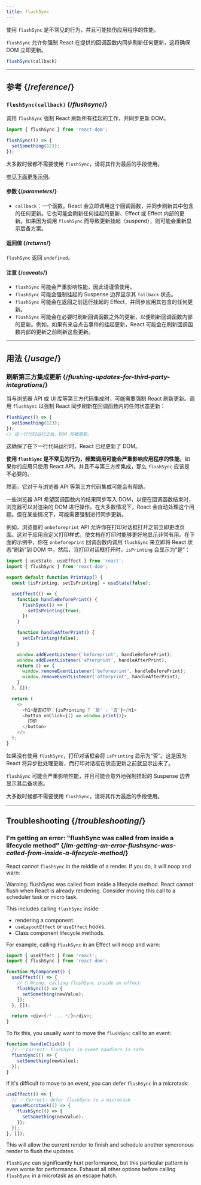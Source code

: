 ```yaml
---
title: flushSync
---
```


<Pitfall>

使用 `flushSync` 是不常见的行为，并且可能损伤应用程序的性能。

</Pitfall>

<Intro>

`flushSync` 允许你强制 React 在提供的回调函数内同步刷新任何更新，这将确保 DOM 立即更新。

```js
flushSync(callback)
```

</Intro>

<InlineToc />

---

## 参考 {/*reference*/}

### `flushSync(callback)` {/*flushsync*/}

调用 `flushSync` 强制 React 刷新所有挂起的工作，并同步更新 DOM。

```js
import { flushSync } from 'react-dom';

flushSync(() => {
  setSomething(123);
});
```

大多数时候都不需要使用 `flushSync`，请将其作为最后的手段使用。

[参见下面更多示例](#usage)。

#### 参数 {/*parameters*/}


* `callback`：一个函数。React 会立即调用这个回调函数，并同步刷新其中包含的任何更新。它也可能会刷新任何挂起的更新、Effect 或 Effect 内部的更新。如果因为调用 `flushSync` 而导致更新挂起（suspend），则可能会重新显示后备方案。

#### 返回值 {/*returns*/}

`flushSync` 返回 `undefined`。

#### 注意 {/*caveats*/}

* `flushSync` 可能会严重影响性能，因此请谨慎使用。
* `flushSync` 可能会强制挂起的 Suspense 边界显示其 `fallback` 状态。
* `flushSync` 可能会在返回之前运行挂起的 Effect，并同步应用其包含的任何更新。
* `flushSync` 可能会在必要时刷新回调函数之外的更新，以便刷新回调函数内部的更新。例如，如果有来自点击事件的挂起更新，React 可能会在刷新回调函数内部的更新之前刷新这些更新。

---

## 用法 {/*usage*/}

### 刷新第三方集成更新 {/*flushing-updates-for-third-party-integrations*/}

当与浏览器 API 或 UI 库等第三方代码集成时，可能需要强制 React 刷新更新。调用 `flushSync` 以强制 React 同步刷新在回调函数内的任何状态更新：

```js [[1, 2, "setSomething(123)"]]
flushSync(() => {
  setSomething(123);
});
// 这一行代码运行之后，DOM 将被更新。
```

这确保了在下一行代码运行时，React 已经更新了 DOM。

**使用 `flushSync` 是不常见的行为，频繁调用可能会严重影响应用程序的性能**。如果你的应用只使用 React API，并且不与第三方库集成，那么 `flushSync` 应该是不必要的。

然而，它对于与浏览器 API 等第三方代码集成可能会有帮助。

一些浏览器 API 希望回调函数内的结果同步写入 DOM，以便在回调函数结束时，浏览器可以对渲染的 DOM 进行操作。在大多数情况下，React 会自动处理这个问题。但在某些情况下，可能需要强制进行同步更新。

例如，浏览器的 `onbeforeprint` API 允许你在打印对话框打开之前立即更改页面。这对于应用自定义打印样式，使文档在打印时能够更好地显示非常有用。在下面的示例中，你在 `onbeforeprint` 回调函数内调用 `flushSync` 来立即将 React 状态“刷新”到 DOM 中。然后，当打印对话框打开时，`isPrinting` 会显示为“是”：

<Sandpack>

```js src/App.js active
import { useState, useEffect } from 'react';
import { flushSync } from 'react-dom';

export default function PrintApp() {
  const [isPrinting, setIsPrinting] = useState(false);

  useEffect(() => {
    function handleBeforePrint() {
      flushSync(() => {
        setIsPrinting(true);
      })
    }

    function handleAfterPrint() {
      setIsPrinting(false);
    }

    window.addEventListener('beforeprint', handleBeforePrint);
    window.addEventListener('afterprint', handleAfterPrint);
    return () => {
      window.removeEventListener('beforeprint', handleBeforePrint);
      window.removeEventListener('afterprint', handleAfterPrint);
    }
  }, []);

  return (
    <>
      <h1>是否打印：{isPrinting ? '是' : '否'}</h1>
      <button onClick={() => window.print()}>
        打印
      </button>
    </>
  );
}
```

</Sandpack>

如果没有使用 `flushSync`，打印对话框会将 `isPrinting` 显示为“否”。这是因为 React 将异步批处理更新，而打印对话框在状态更新之前就显示出来了。

<Pitfall>

`flushSync` 可能会严重影响性能，并且可能会意外地强制挂起的 Suspense 边界显示其后备状态。

大多数时候都不需要使用 `flushSync`，请将其作为最后的手段使用。

</Pitfall>

---

## Troubleshooting {/*troubleshooting*/}

### I'm getting an error: "flushSync was called from inside a lifecycle method" {/*im-getting-an-error-flushsync-was-called-from-inside-a-lifecycle-method*/}


React cannot `flushSync` in the middle of a render. If you do, it will noop and warn:

<ConsoleBlock level="error">

Warning: flushSync was called from inside a lifecycle method. React cannot flush when React is already rendering. Consider moving this call to a scheduler task or micro task.

</ConsoleBlock>

This includes calling `flushSync` inside:

- rendering a component.
- `useLayoutEffect` or `useEffect` hooks.
- Class component lifecycle methods.

For example, calling `flushSync` in an Effect will noop and warn:

```js
import { useEffect } from 'react';
import { flushSync } from 'react-dom';

function MyComponent() {
  useEffect(() => {
    // 🚩 Wrong: calling flushSync inside an effect
    flushSync(() => {
      setSomething(newValue);
    });
  }, []);

  return <div>{/* ... */}</div>;
}
```

To fix this, you usually want to move the `flushSync` call to an event:

```js
function handleClick() {
  // ✅ Correct: flushSync in event handlers is safe
  flushSync(() => {
    setSomething(newValue);
  });
}
```


If it's difficult to move to an event, you can defer `flushSync` in a microtask:

```js {3,7}
useEffect(() => {
  // ✅ Correct: defer flushSync to a microtask
  queueMicrotask(() => {
    flushSync(() => {
      setSomething(newValue);
    });
  });
}, []);
```

This will allow the current render to finish and schedule another syncronous render to flush the updates.

<Pitfall>

`flushSync` can significantly hurt performance, but this particular pattern is even worse for performance. Exhaust all other options before calling `flushSync` in a microtask as an escape hatch.

</Pitfall>
